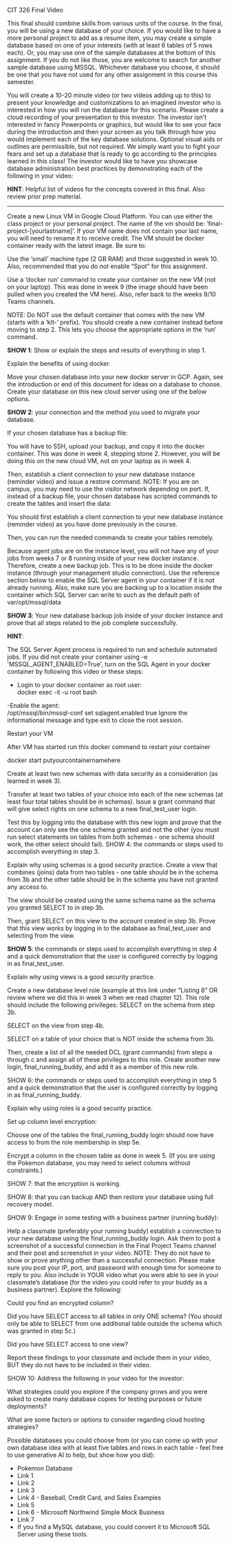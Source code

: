 CIT 326 Final Video

This final should combine skills from various units of the course.  In the final, you will be using a new database of your choice. If you would like to have a more personal project to add as a resume item, you may create a simple database based on one of your interests (with at least 6 tables of 5 rows each). Or, you may use one of the sample databases at the bottom of this assignment. If you do not like those, you are welcome to search for another sample database using MSSQL. Whichever database you choose, it should be one that you have not used for any other assignment in this course this semester.

You will create a 10-20 minute video (or two videos adding up to this) to present your knowledge and customizations to an imagined investor who is interested in how you will run the database for this scenario.  Please create a cloud recording of your presentation to this investor. The investor isn't interested in fancy Powerpoints or graphics, but would like to see your face during the introduction and then your screen as you talk through how you would implement each of the key database solutions. Optional visual aids or outlines are permissible, but not required. We simply want you to fight your fears and set up a database that is ready to go according to the principles learned in this class! The investor would like to have you showcase database administration best practices by demonstrating each of the following in your video:

**HINT**: Helpful list of videos for the concepts covered in this final. Also review prior prep material.

----

Create a new Linux VM in Google Cloud Platform. You can use either the class project or your personal project. The name of the vm should be: ‘final-project-[yourlastname]’. If your VM name does not contain your last name, you will need to rename it to receive credit. The VM should be docker container ready with the latest image. Be sure to:

Use the ‘small’ machine type (2 GB RAM) and those suggested in week 10. Also, recommended that you do not enable “Spot” for this assignment.

Use a ‘docker run’ command to create your container on the new VM (not on your laptop). This was done in week 9 (the image should have been pulled when you created the VM here). Also, refer back to the weeks 9/10 Teams channels.

NOTE: Do NOT use the default container that comes with the new VM (starts with a ‘klt-’ prefix). You should create a new container instead before moving to step 2. This lets you choose the appropriate options in the ‘run’ command. 

**SHOW 1**:  Show or explain the steps and results of everything in step 1.	

Explain the benefits of using docker.

Move your chosen database into your new docker server in GCP. Again, see the introduction or end of this document for ideas on a database to choose. Create your database on this new cloud server using one of the below options. 

**SHOW 2**: your connection and the method you used to migrate your database.

If your chosen database has a backup file:

You will have to SSH, upload your backup, and copy it into the docker container. This was done in week 4, stepping stone 2. However, you will be doing this on the new cloud VM, not on your laptop as in week 4.

Then, establish a client connection to your new database instance (reminder video) and issue a restore command. NOTE: If you are on campus, you may need to use the visitor network depending on port.
If, instead of a backup file, your chosen database has scripted commands to create the tables and insert the data:

You should first establish a client connection to your new database instance (reminder video) as you have done previously in the course.

Then, you can run the needed commands to create your tables remotely.

Because agent jobs are on the instance level, you will not have any of your jobs from weeks 7 or 8 running inside of your new docker instance. Therefore, create a new backup job. This is to be done inside the docker instance (through your management studio connection). Use the reference section below to enable the SQL Server agent in your container if it is not already running. Also, make sure you are backing up to a location inside the container which SQL Server can write to such as the default path of var/opt/mssql/data 

**SHOW 3**: Your new database backup job inside of your docker instance and prove that all steps related to the job complete successfully.

**HINT**:

The SQL Server Agent process is required to run and schedule automated jobs. If you did not create your container using  -e 'MSSQL_AGENT_ENABLED=True', turn on the SQL Agent in your docker container by following this video or these steps: 
 
- Login to your docker container as root user: 		
docker exec -it -u root <enteryourcontainername> bash	 
 
-Enable the agent: 	
/opt/mssql/bin/mssql-conf set sqlagent.enabled true 
Ignore the informational message and type exit to close the root session.  

Restart your VM

After VM has started run this docker command to restart your container

docker start putyourcontainernamehere

Create at least two new schemas with data security as a consideration (as learned in week 3).

Transfer at least two tables of your choice into each of the new schemas (at least four total tables should be in schemas).
Issue a grant command that will give select rights on one schema to a new final_test_user login. 

Test this by logging into the database with this new login and prove that the account can only see the one schema granted and not the other (you must run select statements on tables from both schemas - one schema should work, the other select should fail). 
SHOW 4: the commands or steps used to accomplish everything in step 3.	

Explain why using schemas is a good security practice.
Create a view that combines (joins) data from two tables - one table should be in the schema from 3b and the other table should be in the schema you have not granted any access to. 

The view should be created using the same schema name as the schema you granted SELECT to in step 3b. 

Then, grant SELECT on this view to the account created in step 3b. 
Prove that this view works by logging in to the database as final_test_user and selecting from the view.


**SHOW 5**:  the commands or steps used to accomplish everything in step 4 and a quick demonstration that the user is configured correctly by logging in as final_test_user.

Explain why using views is a good security practice.

Create a new database level role (example at this link under “Listing 8” OR review where we did this in week 3 when we read chapter 12). This role should include the following privileges:
SELECT on the schema from step 3b.

SELECT on the view from step 4b.

SELECT on a table of your choice that is NOT inside the schema from 3b.

Then, create a list of all the needed DCL (grant commands) from steps a through c and assign all of these privileges to this role. 
Create another new login, final_running_buddy, and add it as a member of this new role.

SHOW 6:  the commands or steps used to accomplish everything in step 5 and a quick demonstration that the user is configured correctly by logging in as final_running_buddy.

Explain why using roles is a good security practice.

Set up column level encryption:

Choose one of the tables the final_running_buddy login should now have access to from the role membership in step 5e. 

Encrypt a column in the chosen table as done in week 5. (If you are using the Pokemon database, you may need to select columns without constraints.)

SHOW 7: that the encryption is working.

SHOW 8:  that you can backup AND then restore your database using full recovery model.

SHOW 9: Engage in some testing with a business partner (running buddy):

Help a classmate (preferably your running buddy) establish a connection to your new database using the final_running_buddy login. Ask them to post a screenshot of a successful connection in the Final Project Teams channel and their post and screenshot in your video. NOTE: They do not have to show or prove anything other than a successful connection. Please make sure you post your IP, port, and password with enough time for someone to reply to you.
Also include in YOUR video what you were able to see in your classmate’s database (for the video you could refer to your buddy as a business partner). Explore the following:

Could you find an encrypted column?

Did you have SELECT access to all tables in only ONE schema? (You should only be able to SELECT from one additional table outside the schema which was granted in step 5c.)

Did you have SELECT access to one view?

Report these findings to your classmate and include them in your video, BUT they do not have to be included in their video.

SHOW 10: Address the following in your video for the investor: 

What strategies could you explore if the company grows and you were asked to create many database copies for testing purposes or future deployments? 

What are some factors or options to consider regarding cloud hosting strategies? 

Possible databases you could choose from (or you can come up with your own database idea with at least five tables and rows in each table - feel free to use generative AI to help, but show how you did):

- Pokemon Database
- Link 1
- Link 2
- Link 3
- Link 4 - Baseball, Credit Card, and Sales Examples
- Link 5
- Link 6 - Microsoft Northwind Simple Mock Business
- Link 7
- If you find a MySQL database, you could convert it to Microsoft SQL Server using these tools.

